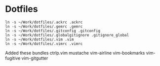 Dotfiles
========

```
ln -s ~/Work/dotfiles/.ackrc .ackrc
ln -s ~/Work/dotfiles/.gemrc .gemrc
ln -s ~/Work/dotfiles/.gitconfig .gitconfig
ln -s ~/Work/dotfiles/.globalgitignore .gitignore_global
ln -s ~/Work/dotfiles/.vim .vim
ln -s ~/Work/dotfiles/.vimrc .vimrc
```

Added these bundles
ctrlp.vim
mustache
vim-airline
vim-bookmarks
vim-fugitive
vim-gitgutter
